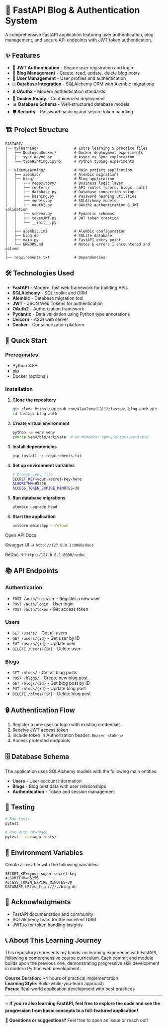 # 🚀 FastAPI Blog & Authentication System

A comprehensive FastAPI application featuring user authentication, blog management, and secure API endpoints with JWT token authentication.

## ✨ Features

- 🔐 **JWT Authentication** - Secure user registration and login
- 📝 **Blog Management** - Create, read, update, delete blog posts
- 👥 **User Management** - User profiles and authentication
- 🗄️ **Database Integration** - SQLAlchemy ORM with Alembic migrations
- 🔒 **OAuth2** - Modern authentication standards
- 🐳 **Docker Ready** - Containerized deployment
- 📊 **Database Schema** - Well-structured database models
- 🛡️ **Security** - Password hashing and secure token handling

## 🏗️ Project Structure

```
FASTAPI/
│── mylearning/                # Extra learning & practice files
│   ├── DeployonDocker/        # Docker deployment experiments
│   ├── sync_async.py          # Async vs Sync exploration
│   └── typeHinting.ipynb      # Python typing experiments
│
│── videoLearning/             # Main project application
│   ├── alembic/               # Alembic migrations
│   ├── blog/                  # Blog application
│   │   ├── repository/        # Business logic layer
│   │   ├── routers/           # API routes (users, blogs, auth)
│   │   ├── database.py        # Database connection setup
│   │   ├── hashing.py         # Password hashing utilities
│   │   ├── models.py          # SQLAlchemy models
│   │   ├── oauth2.py          # OAuth2 authentication & JWT validation
│   │   ├── schema.py          # Pydantic schemas
│   │   ├── tokenJWT.py        # JWT token creation
│   │   └── __init__.py
│   │
│   ├── alembic.ini            # Alembic configuration
│   ├── blog.db                # SQLite database
│   ├── main.py                # FastAPI entry point
│   └── ERRORS.md              # Notes & errors I encountered and solved
│
│── requirements.txt           # Dependencies

```

## 🛠️ Technologies Used

- **FastAPI** - Modern, fast web framework for building APIs
- **SQLAlchemy** - SQL toolkit and ORM
- **Alembic** - Database migration tool
- **JWT** - JSON Web Tokens for authentication
- **OAuth2** - Authorization framework
- **Pydantic** - Data validation using Python type annotations
- **Uvicorn** - ASGI web server
- **Docker** - Containerization platform

## 🚀 Quick Start

### Prerequisites

- Python 3.8+
- pip
- Docker (optional)

### Installation

1. **Clone the repository**
   ```bash
   git clone https://github.com/AlaaIsmail2112/fastapi-blog-auth.git
   cd fastapi-blog-auth
   ```

2. **Create virtual environment**
   ```bash
   python -m venv venv
   source venv/bin/activate  # On Windows: venv\Scripts\activate
   ```

3. **Install dependencies**
   ```bash
   pip install -r requirements.txt
   ```

4. **Set up environment variables**
   ```bash
   # Create .env file
   SECRET_KEY=your-secret-key-here
   ALGORITHM=HS256
   ACCESS_TOKEN_EXPIRE_MINUTES=30
   ```

5. **Run database migrations**
   ```bash
   alembic upgrade head
   ```

6. **Start the application**
   ```bash
   uvicorn main:app --reload
   ```

Open API Docs

Swagger UI → `http://127.0.0.1:8000/docs`

ReDoc → `http://127.0.0.1:8000/redoc`

## 📚 API Endpoints

### Authentication
- `POST /auth/register` - Register a new user
- `POST /auth/login` - User login
- `POST /auth/token` - Get access token

### Users
- `GET /users/` - Get all users
- `GET /users/{id}` - Get user by ID
- `PUT /users/{id}` - Update user
- `DELETE /users/{id}` - Delete user

### Blogs
- `GET /blogs/` - Get all blog posts
- `POST /blogs/` - Create new blog post
- `GET /blogs/{id}` - Get blog post by ID
- `PUT /blogs/{id}` - Update blog post
- `DELETE /blogs/{id}` - Delete blog post

## 🔒 Authentication Flow

1. Register a new user or login with existing credentials
2. Receive JWT access token
3. Include token in Authorization header: `Bearer <token>`
4. Access protected endpoints

## 🗄️ Database Schema

The application uses SQLAlchemy models with the following main entities:

- **Users** - User account information
- **Blogs** - Blog post data with user relationships
- **Authentication** - Token and session management

## 🧪 Testing

```bash
# Run tests
pytest

# Run with coverage
pytest --cov=app tests/
```

## 📝 Environment Variables

Create a `.env` file with the following variables:

```env
SECRET_KEY=your-super-secret-key
ALGORITHM=HS256
ACCESS_TOKEN_EXPIRE_MINUTES=30
DATABASE_URL=sqlite:///./blog.db
```


## 🙏 Acknowledgments

- FastAPI documentation and community
- SQLAlchemy team for the excellent ORM
- JWT.io for token handling insights

## 📞 About This Learning Journey

This repository represents my hands-on learning experience with FastAPI, following a comprehensive course curriculum. Each commit and module builds upon the previous one, demonstrating progressive skill development in modern Python web development.

**Course Duration**: ~4 hours of practical implementation  
**Learning Style**: Build-while-you-learn approach  
**Focus**: Real-world application development with best practices

---

⭐ **If you're also learning FastAPI, feel free to explore the code and see the progression from basic concepts to a full-featured application!**

📧 **Questions or suggestions?** Feel free to open an issue or reach out!

